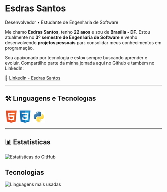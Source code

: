 # Esdras Santos

 Desenvolvedor • Estudante de Engenharia de Software

Me chamo **Esdras Santos**, tenho **22 anos** e sou de **Brasília - DF**. Estou atualmente no **3º semestre de Engenharia de Software** e venho desenvolvendo **projetos pessoais** para consolidar meus conhecimentos em programação. 

Sou apaixonado por tecnologia e estou sempre buscando aprender e evoluir. Compartilho parte da minha jornada aqui no Github e também no LinkedIn:

🔗 [LinkedIn - Esdras Santos](https://www.linkedin.com/in/esdrassantin/)

---

## 🛠️ Linguagens e Tecnologias

<p align="left">
  <img src="https://raw.githubusercontent.com/devicons/devicon/master/icons/html5/html5-original.svg" alt="html5" width="40" height="40"/>
  <img src="https://raw.githubusercontent.com/devicons/devicon/master/icons/css3/css3-original.svg" alt="css3" width="40" height="40"/>
  <img src="https://raw.githubusercontent.com/devicons/devicon/master/icons/python/python-original.svg" alt="python" width="40" height="40"/>
</p>

---

## 📊 Estatísticas
![Estatísticas do GitHub](https://github-readme-stats.vercel.app/api?username=esdras-dev&show_icons=true&theme=radical)



## Tecnologias
![Linguagens mais usadas](https://github-readme-stats.vercel.app/api/top-langs/?username=esdras-dev&layout=compact&theme=radical)

